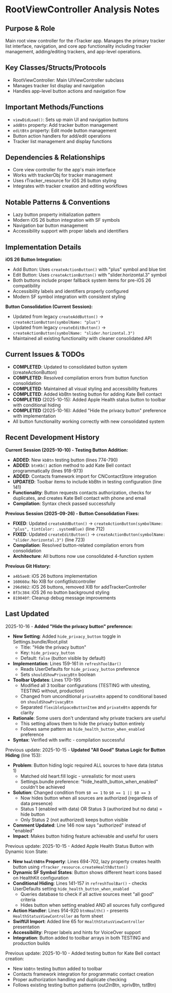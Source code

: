 # RootViewController Analysis Notes

## Purpose & Role
Main root view controller for the rTracker app. Manages the primary tracker list interface, navigation, and core app functionality including tracker management, adding/editing trackers, and app-level operations.

## Key Classes/Structs/Protocols
- RootViewController: Main UIViewController subclass
- Manages tracker list display and navigation
- Handles app-level button actions and navigation flow

## Important Methods/Functions
- `viewDidLoad()`: Sets up main UI and navigation buttons
- `addBtn` property: Add tracker button management
- `editBtn` property: Edit mode button management
- Button action handlers for add/edit operations
- Tracker list management and display functions

## Dependencies & Relationships
- Core view controller for the app's main interface
- Works with trackerObj for tracker management
- Uses rTracker_resource for iOS 26 button styling
- Integrates with tracker creation and editing workflows

## Notable Patterns & Conventions
- Lazy button property initialization pattern
- Modern iOS 26 button integration with SF symbols
- Navigation bar button management
- Accessibility support with proper labels and identifiers

## Implementation Details
**iOS 26 Button Integration:**
- Add Button: Uses `createActionButton()` with "plus" symbol and blue tint
- Edit Button: Uses `createActionButton()` with "slider.horizontal.3" symbol
- Both buttons include proper fallback system items for pre-iOS 26 compatibility
- Accessibility labels and identifiers properly configured
- Modern SF symbol integration with consistent styling

**Button Consolidation (Current Session):**
- Updated from legacy `createAddButton()` → `createActionButton(symbolName: "plus")`
- Updated from legacy `createEditButton()` → `createActionButton(symbolName: "slider.horizontal.3")`
- Maintained all existing functionality with cleaner consolidated API

## Current Issues & TODOs
- **COMPLETED**: Updated to consolidated button system (createActionButton)
- **COMPLETED**: Resolved compilation errors from button function consolidation
- **COMPLETED**: Maintained all visual styling and accessibility features
- **COMPLETED**: Added kbBtn testing button for adding Kate Bell contact
- **COMPLETED** (2025-10-15): Added Apple Health status button to toolbar with conditional hiding
- **COMPLETED** (2025-10-16): Added "Hide the privacy button" preference with implementation
- All button functionality working correctly with new consolidated system

## Recent Development History
**Current Session (2025-10-10) - Testing Button Addition:**
- **ADDED**: New `kbBtn` testing button (lines 774-790)
- **ADDED**: `btnKb()` action method to add Kate Bell contact programmatically (lines 918-973)
- **ADDED**: Contacts framework import for CNContactStore integration
- **UPDATED**: Toolbar items to include kbBtn in testing configuration (line 141)
- **Functionality**: Button requests contacts authorization, checks for duplicates, and creates Kate Bell contact with phone and email
- **Compilation**: Syntax check passed successfully

**Previous Session (2025-09-26) - Button Consolidation Fixes:**
- **FIXED**: Updated `createAddButton()` → `createActionButton(symbolName: "plus", tintColor: .systemBlue)` (line 712)
- **FIXED**: Updated `createEditButton()` → `createActionButton(symbolName: "slider.horizontal.3")` (line 723)
- **Compilation**: Resolved button-related compilation errors from consolidation
- **Architecture**: All buttons now use consolidated 4-function system

**Previous Git History:**
- `a4b5ae0`: iOS 26 buttons implementation
- `160660a`: No XIB for configtlistcontroller
- `296d982`: iOS 26 buttons, removed XIB for addTrackerController
- `8f3c384`: iOS 26 no button background styling
- `819040f`: Cleanup debug message improvements

## Last Updated
2025-10-16 - **Added "Hide the privacy button" preference:**
- **New Setting**: Added `hide_privacy_button` toggle in Settings.bundle/Root.plist
  - Title: "Hide the privacy button"
  - Key: `hide_privacy_button`
  - Default: `false` (button visible by default)
- **Implementation**: Lines 159-161 in `refreshToolBar()`
  - Reads UserDefaults for `hide_privacy_button` preference
  - Sets `shouldShowPrivacyBtn` boolean
- **Toolbar Updates**: Lines 170-195
  - Modified all 3 toolbar configurations (TESTING with uitesting, TESTING without, production)
  - Changed from unconditional `privateBtn` append to conditional based on `shouldShowPrivacyBtn`
  - Separated `flexibleSpaceButtonItem` and `privateBtn` appends for clarity
- **Rationale**: Some users don't understand why private trackers are useful
  - This setting allows them to hide the privacy button entirely
  - Follows same pattern as `hide_health_button_when_enabled` preference
- **Syntax**: Verified with swiftc - compilation successful

Previous update:
2025-10-15 - **Updated "All Good" Status Logic for Button Hiding** (line 153):
- **Problem**: Button hiding logic required ALL sources to have data (status 1)
  - Matched old heart.fill logic - unrealistic for most users
  - Settings.bundle preference: "hide_health_button_when_enabled" couldn't be achieved
- **Solution**: Changed condition from `$0 == 1` to `$0 == 1 || $0 == 3`
  - Now hides button when all sources are authorized (regardless of data presence)
  - Status 1 (enabled with data) OR Status 3 (authorized but no data) = hide button
  - Only Status 2 (not authorized) keeps button visible
- **Comment Updated**: Line 146 now says "authorized" instead of "enabled"
- **Impact**: Makes button hiding feature achievable and useful for users

Previous update:
2025-10-15 - Added Apple Health Status Button with Dynamic Icon State:
- **New `healthBtn` Property**: Lines 694-702, lazy property creates health button using `rTracker_resource.createHealthButton()`
- **Dynamic SF Symbol States**: Button shows different heart icons based on HealthKit configuration
- **Conditional Hiding**: Lines 141-157 in `refreshToolBar()` - checks UserDefaults setting `hide_health_button_when_enabled`
  - Queries database to check if all active sources meet "all good" criteria
  - Hides button when setting enabled AND all sources fully configured
- **Action Handler**: Lines 914-920 `btnHealth()` - presents `HealthStatusViewController` as form sheet
- **SwiftUI Import**: Added line 65 for `HealthStatusViewController` presentation
- **Accessibility**: Proper labels and hints for VoiceOver support
- **Integration**: Button added to toolbar arrays in both TESTING and production builds

Previous update:
2025-10-10 - Added testing button for Kate Bell contact creation:
- New `kbBtn` testing button added to toolbar
- Contacts framework integration for programmatic contact creation
- Proper authorization handling and duplicate checking
- Follows existing testing button patterns (out2inBtn, xprivBtn, tstBtn)